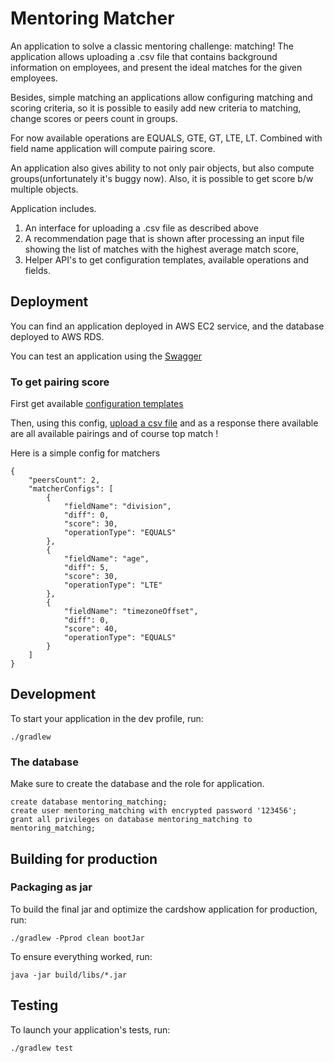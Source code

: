 # Mentoring Matcher

An application to solve a classic mentoring challenge: matching! The
application allows uploading a .csv file that contains background information on
employees, and present the ideal matches for the given employees.

Besides, simple matching an applications allow configuring matching and scoring criteria, so
it is possible to easily add new criteria to matching, change scores or peers count in groups.

For now available operations are EQUALS, GTE, GT, LTE, LT.
Combined with field name application will compute pairing score.

An application also gives ability to not only pair objects, but also compute groups(unfortunately it's buggy now).
Also, it is possible to get score b/w multiple objects.

Application includes.
1. An interface for uploading a .csv file as described above
2. A recommendation page that is shown after processing an input file showing the list of
   matches with the highest average match score,
3. Helper API's to get configuration templates, available operations and fields.

## Deployment
You can find an application deployed in AWS EC2 service, and the database deployed
to AWS RDS.

You can test an application using the [Swagger](http://18.185.249.241/swagger-ui/index.html?configUrl=/v3/api-docs/swagger-config)

### To get pairing score
First get available [configuration templates](http://18.185.249.241/swagger-ui/index.html?configUrl=/v3/api-docs/swagger-config#/matcher-config-template-controller/getAll)

Then, using this config, [upload a csv file](http://18.185.249.241/swagger-ui/index.html?configUrl=/v3/api-docs/swagger-config#/employee-controller/uploadFile) and as a response
there available are all available pairings and of course top match !

Here is a simple config for matchers
```
{
    "peersCount": 2,
    "matcherConfigs": [
        {
            "fieldName": "division",
            "diff": 0,
            "score": 30,
            "operationType": "EQUALS"
        },
        {
            "fieldName": "age",
            "diff": 5,
            "score": 30,
            "operationType": "LTE"
        },
        {
            "fieldName": "timezoneOffset",
            "diff": 0,
            "score": 40,
            "operationType": "EQUALS"
        }
    ]
}
```

## Development

To start your application in the dev profile, run:

```
./gradlew
```

### The database

Make sure to create the database and the role for application.
```
create database mentoring_matching;
create user mentoring_matching with encrypted password '123456';
grant all privileges on database mentoring_matching to mentoring_matching;
```

## Building for production

### Packaging as jar

To build the final jar and optimize the cardshow application for production, run:

```
./gradlew -Pprod clean bootJar
```

To ensure everything worked, run:

```
java -jar build/libs/*.jar
```

## Testing

To launch your application's tests, run:

```
./gradlew test
```

[swagger-link]: http://18.185.249.241/swagger-ui/index.html?configUrl=/v3/api-docs/swagger-config